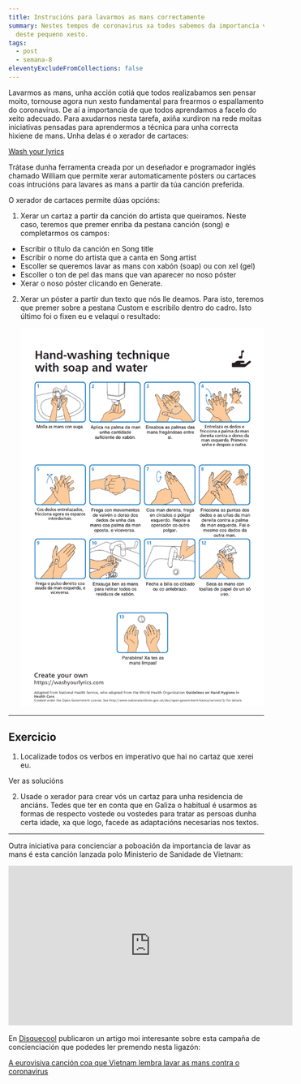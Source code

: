 ```yaml
---
title: Instrucións para lavarmos as mans correctamente
summary: Nestes tempos de coronavirus xa todos sabemos da importancia vital
  deste pequeno xesto.
tags:
  - post
  - semana-8
eleventyExcludeFromCollections: false
---
```

Lavarmos as mans, unha acción cotiá que todos realizabamos sen pensar moito, tornouse agora nun xesto fundamental para frearmos o espallamento do coronavirus. De aí a importancia de que todos aprendamos a facelo do xeito adecuado. Para axudarnos nesta tarefa, axiña xurdiron na rede moitas iniciativas pensadas para aprendermos a técnica para unha correcta hixiene de mans. Unha delas é o xerador de cartaces:

[Wash your lyrics](https://washyourlyrics.com/)

Trátase dunha ferramenta creada por un deseñador e programador inglés chamado William que permite xerar automaticamente pósters ou cartaces coas intrucións para lavares as mans a partir da túa canción preferida.

O xerador de cartaces permite dúas opcións:

1. Xerar un cartaz a partir da canción do artista que queiramos. Neste caso, teremos que premer enriba da pestana canción (song) e completarmos os campos: 

* Escribir o título da canción en Song title 
* Escribir o nome do artista que a canta en Song artist
* Escoller se queremos lavar as mans con xabón (soap) ou con xel (gel) 
* Escoller o ton de pel das mans que van aparecer no noso póster
* Xerar o noso póster clicando en Generate.

2. Xerar un póster a partir dun texto que nós lle deamos. Para isto, teremos que premer sobre a pestana Custom e escribilo dentro do cadro.  Isto último foi o fixen eu e velaquí o resultado: 

   ![imaxe](/static/img/cartaz-lavado-mans.png)

- - -

## Exercicio

1. Localizade todos os verbos en imperativo que hai no cartaz que xerei eu.

<e-validate>Ver as solucións</e-validate>

2. Usade o xerador para crear vós un cartaz para unha residencia de anciáns. Tedes que ter en conta que en Galiza o habitual é usarmos as formas de respecto vostede ou vostedes para tratar as persoas dunha certa idade, xa que logo, facede as adaptacións necesarias nos textos.

- - -

Outra iniciativa para concienciar a poboación da importancia de lavar as mans é esta canción lanzada polo Ministerio de Sanidade de Vietnam: 

<iframe width="560" height="315" src="https://www.youtube.com/embed/BtulL3oArQw" frameborder="0" allow="accelerometer; autoplay; encrypted-media; gyroscope; picture-in-picture" allowfullscreen></iframe>

En [Disquecool](https://www.disquecool.com/) publicaron un artigo moi interesante sobre esta campaña de concienciación que podedes ler premendo nesta ligazón:

[A eurovisiva canción coa que Vietnam lembra lavar as mans contra o coronavirus](https://www.disquecool.com/2020/03/16/a-eurovisiva-cancion-coa-que-vietnam-lembra-lavar-as-mans-contra-o-coronavirus/)